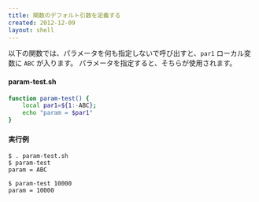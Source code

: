 ```yaml
---
title: 関数のデフォルト引数を定義する
created: 2012-12-09
layout: shell
---
```


以下の関数では、パラメータを何も指定しないで呼び出すと、`par1` ローカル変数に `ABC` が入ります。
パラメータを指定すると、そちらが使用されます。

#### param-test.sh

```bash
function param-test() {
    local par1=${1:-ABC};
    echo "param = $par1"
}
```

#### 実行例

```
$ . param-test.sh
$ param-test
param = ABC

$ param-test 10000
param = 10000
```
